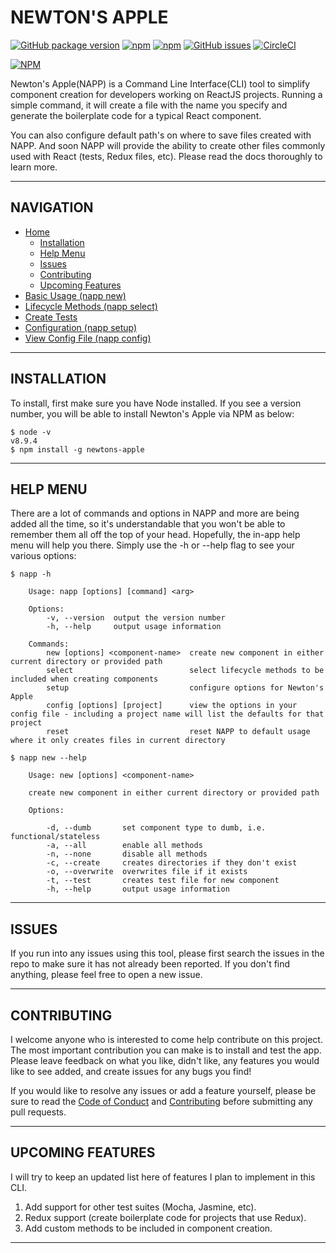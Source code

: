 # NEWTON'S APPLE
[![GitHub package version](https://img.shields.io/github/package-json/v/tdfranklin/newtons-apple.svg)]()
[![npm](https://img.shields.io/npm/dt/newtons-apple.svg)]()
[![npm](https://img.shields.io/npm/l/newtons-apple.svg)]()
[![GitHub issues](https://img.shields.io/github/issues/tdfranklin/newtons-apple.svg)]()
[![CircleCI](https://img.shields.io/circleci/project/github/tdfranklin/newtons-apple.svg)]()

[![NPM](https://nodei.co/npm/newtons-apple.png?downloads=true&downloadRank=true&stars=true)](https://nodei.co/npm/newtons-apple/)

Newton's Apple(NAPP) is a Command Line Interface(CLI) tool to simplify component creation for developers working on ReactJS projects.  Running a simple command, it will create a file with the name you specify and generate the boilerplate code for a typical React component.

You can also configure default path's on where to save files created with NAPP.  And soon NAPP will provide the ability to create other files commonly used with React (tests, Redux files, etc).  Please read the docs thoroughly to learn more.

---

## NAVIGATION

* [Home](#newtons-apple)
  * [Installation](#installation)
  * [Help Menu](#help-menu)
  * [Issues](#issues)
  * [Contributing](#contributing)
  * [Upcoming Features](#upcoming-features)
* [Basic Usage (napp new)](./docs/BASIC-USAGE.md)
* [Lifecycle Methods (napp select)](./docs/LIFECYCLE-METHODS.md)
* [Create Tests](./docs/TESTS.md)
* [Configuration (napp setup)](./docs/CONFIGURATION.md)
* [View Config File (napp config)](./docs/CONFIG.md)

---

## INSTALLATION

To install, first make sure you have Node installed.  If you see a version number, you will be able to install Newton's Apple via NPM as below:

``` shell
$ node -v
v8.9.4
$ npm install -g newtons-apple
```

---

## HELP MENU

There are a lot of commands and options in NAPP and more are being added all the time, so it's understandable that you won't be able to remember them all off the top of your head.  Hopefully, the in-app help menu will help you there.  Simply use the -h or --help flag to see your various options:

``` shell
$ napp -h

    Usage: napp [options] [command] <arg>

    Options:
        -v, --version  output the version number
        -h, --help     output usage information

    Commands:
        new [options] <component-name>  create new component in either current directory or provided path
        select                          select lifecycle methods to be included when creating components
        setup                           configure options for Newton's Apple
        config [options] [project]      view the options in your config file - including a project name will list the defaults for that project
        reset                           reset NAPP to default usage where it only creates files in current directory
```

``` shell
$ napp new --help

    Usage: new [options] <component-name>

    create new component in either current directory or provided path

    Options:

        -d, --dumb       set component type to dumb, i.e. functional/stateless
        -a, --all        enable all methods
        -n, --none       disable all methods
        -c, --create     creates directories if they don't exist
        -o, --overwrite  overwrites file if it exists
        -t, --test       creates test file for new component
        -h, --help       output usage information
```

---

## ISSUES

If you run into any issues using this tool, please first search the issues in the repo to make sure it has not already been reported.  If you don't find anything, please feel free to open a new issue.

---

## CONTRIBUTING

I welcome anyone who is interested to come help contribute on this project.  The most important contribution you can make is to install and test the app.  Please leave feedback on what you like, didn't like, any features you would like to see added, and create issues for any bugs you find!

If you would like to resolve any issues or add a feature yourself, please be sure to read the [Code of Conduct](./CODE_OF_CONDUCT.md) and [Contributing](./CONTRIBUTING.md) before submitting any pull requests.

---

## UPCOMING FEATURES

I will try to keep an updated list here of features I plan to implement in this CLI.

1. Add support for other test suites (Mocha, Jasmine, etc).
2. Redux support (create boilerplate code for projects that use Redux).
3. Add custom methods to be included in component creation.

---